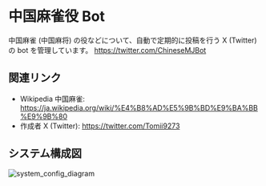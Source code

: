 # 中国麻雀役 Bot

中国麻雀 (中国麻将) の役などについて、自動で定期的に投稿を行う X (Twitter) の bot を管理しています。
https://twitter.com/ChineseMJBot

## 関連リンク

- Wikipedia 中国麻雀: https://ja.wikipedia.org/wiki/%E4%B8%AD%E5%9B%BD%E9%BA%BB%E9%9B%80
- 作成者 X (Twitter): https://twitter.com/Tomii9273

## システム構成図

![system_config_diagram](https://github.com/tomii9273/chinese_mahjong_bot/assets/9714141/84e74f00-5da0-424d-a26e-524d99fe7063)
